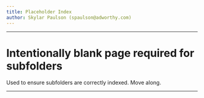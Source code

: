 ```yaml
---
title: Placeholder Index
author: Skylar Paulson (spaulson@adworthy.com)
---
```


---

# Intentionally blank page required for subfolders

Used to ensure subfolders are correctly indexed. Move along.

---
